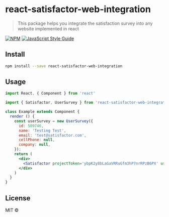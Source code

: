 # react-satisfactor-web-integration

> This package helps you integrate the satisfaction survey into any website implemented in react

[![NPM](https://img.shields.io/npm/v/satisfactor-web-integration.svg)](https://www.npmjs.com/package/react-satisfactor-web-integration) [![JavaScript Style Guide](https://img.shields.io/badge/code_style-standard-brightgreen.svg)](https://standardjs.com)

## Install

```bash
npm install --save react-satisfactor-web-integration
```

## Usage

```jsx
import React, { Component } from 'react'

import { Satisfactor, UserSurvey } from 'react-satisfactor-web-integration'

class Example extends Component {
  render () {
    const userSurvey = new UserSurvey({
      id: 589746,
      name: 'Testing Test',
      email: 'test@satisfactor.com',
      cellPhone: null,
      company: null,
    });
    return (
      <div>
        <Satisfactor projectToken='ybpK2y8bLaGaVRRuGfm3hP7nrRPzB6PX' userSurvey={userSurvey} />
      </div>
    )
  }
}
```

## License

MIT © [](https://github.com/)
